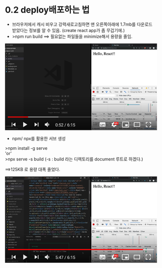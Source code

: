 # 0.2 deploy배포하는 법

* 브라우저에서 캐시 비우고 강력새로고침하면  맨 오른쪽아래에 1.7mb를 다운로드 받았다는 정보를 알 수 있음. \(create react app가 좀 무겁기에.\) 
* &gt;npm run build    ==&gt; 필요없는 파일들을 minimize해서 용량을 줄임.

![](../../.gitbook/assets/image%20%2887%29.png)



* npm/ npx를 활용한 서브 생성

&gt;npm install -g serve  
               'or'  
&gt;npx serve -s build     \(-s : build 라는 디렉토리를 document 루트로 하겠다.\)  


==&gt;125KB 로 용량 대폭 줄었다.

![](../../.gitbook/assets/image%20%2861%29.png)





